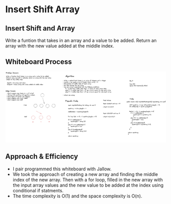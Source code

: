 # Insert Shift Array

## Insert Shift and Array

Write a funtion that takes in an array and a value to be added. Return an array with the new value added at the middle index.

## Whiteboard Process

![array-reverse whiteboard](/images/insertShiftArrayWhiteboard.png)


## Approach & Efficiency

- I pair programmed this whiteboard with Jallow.
- We took the approach of creating a new array and finding the middle index of the new array. Then with a for loop, filled in the new array with the input array values and the new value to be added at the index using conditional if statments. 
- The time complexity is O(1) and the space complexity is O(n).

